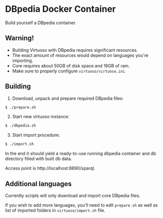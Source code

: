 # DBpedia Docker Container

Build yourself a DBpedia container.

## Warning!
* Building Virtuoso with DBpedia requires significant resources.
* The exact amount of resources would depend on languages you're importing.
* Core requires about 50GB of disk space and 16GB of ram.
* Make sure to properly configure `virtuoso/virtuoso.ini`

## Building

1. Download, unpack and prepare required DBpedia files:
```sh
$ ./prepare.sh
```
2. Start new virtuoso instance:
```sh
$ ./dbpedia.sh
```
3. Start import procedure:
```sh
$ ./import.sh
```

In the end it should yield a ready-to-use running dbpedia container and db directory filled with built db data.

Access point is http://localhost:8890/sparql.

## Additional languages

Currently scripts will only download and import core DBpedia files.

If you wish to add more languages, you'll need to edit `prepare.sh` as well as list of imported folders in `virtuoso/import.sh` file.
